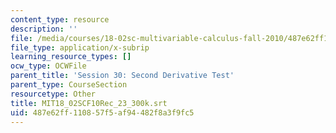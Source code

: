 ```yaml
---
content_type: resource
description: ''
file: /media/courses/18-02sc-multivariable-calculus-fall-2010/487e62ff110857f5af94482f8a3f9fc5_MIT18_02SCF10Rec_23_300k.vtt
file_type: application/x-subrip
learning_resource_types: []
ocw_type: OCWFile
parent_title: 'Session 30: Second Derivative Test'
parent_type: CourseSection
resourcetype: Other
title: MIT18_02SCF10Rec_23_300k.srt
uid: 487e62ff-1108-57f5-af94-482f8a3f9fc5
---
```

